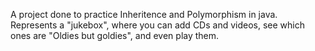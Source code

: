 A project done to practice Inheritence and Polymorphism in java. 
Represents a "jukebox", where you can add CDs and videos, see which ones are "Oldies but goldies", and even play them.
